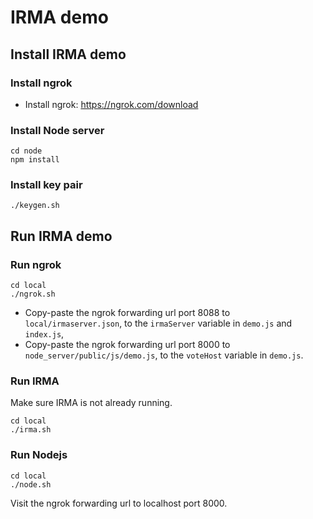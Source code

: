 # IRMA demo

## Install IRMA demo

### Install ngrok

- Install ngrok: https://ngrok.com/download


### Install Node server

```shell
cd node
npm install
```

### Install key pair

```shell
./keygen.sh
```

## Run IRMA demo

### Run ngrok

```shell
cd local
./ngrok.sh
```

- Copy-paste the ngrok forwarding url port 8088 to `local/irmaserver.json`, to the `irmaServer` variable in `demo.js` and `index.js`,
- Copy-paste the ngrok forwarding url port 8000 to `node_server/public/js/demo.js`, to the `voteHost` variable in `demo.js`.

### Run IRMA

Make sure IRMA is not already running.

```shell
cd local
./irma.sh
```

### Run Nodejs

```shell
cd local
./node.sh
```

Visit the ngrok forwarding url to localhost port 8000.
